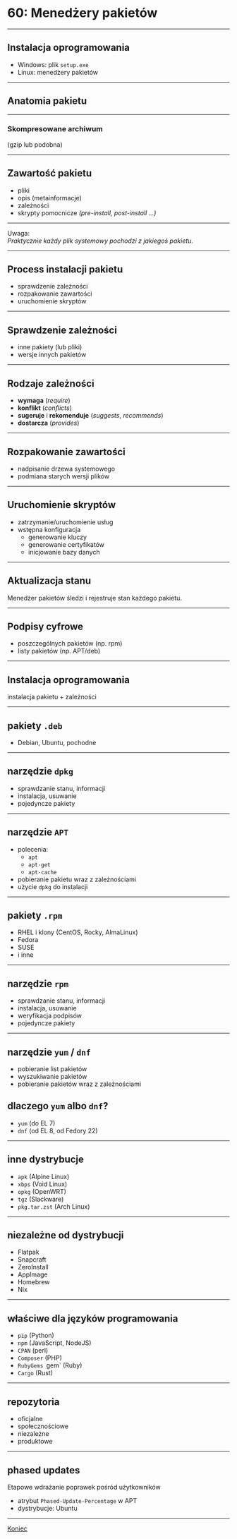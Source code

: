 # 60: Menedżery pakietów

------
<!-- .slide: data-autofragments -->
## Instalacja oprogramowania

- Windows: plik `setup.exe`
- Linux: menedżery pakietów

------
## Anatomia pakietu

---
### Skompresowane archiwum

(gzip lub podobna)

---
<!-- .slide: data-autofragments -->
## Zawartość pakietu

- pliki
- opis (metainformacje)
- zależności
- skrypty pomocnicze *(pre-install, post-install ...)*

---
Uwaga:  
*Praktycznie każdy plik systemowy pochodzi z jakiegoś pakietu.*

------
<!-- .slide: data-autofragments -->
## Process instalacji pakietu

- sprawdzenie zależności
- rozpakowanie zawartości
- uruchomienie skryptów

---
<!-- .slide: data-autofragments -->
## Sprawdzenie zależności

- inne pakiety (lub pliki)
- wersje innych pakietów

---
## Rodzaje zależności

- **wymaga** (*require*)
- **konflikt** (*conflicts*)
- **sugeruje** i **rekomenduje** (*suggests*, *recommends*)
- **dostarcza** (*provides*)

---
<!-- .slide: data-autofragments -->
## Rozpakowanie zawartości

- nadpisanie drzewa systemowego
- podmiana starych wersji plików

---
<!-- .slide: data-autofragments -->
## Uruchomienie skryptów

- zatrzymanie/uruchomienie usług
- wstępna konfiguracja
  - generowanie kluczy
  - generowanie certyfikatów
  - inicjowanie bazy danych

---
## Aktualizacja stanu

Menedżer pakietów śledzi i rejestruje stan każdego pakietu.

---
## Podpisy cyfrowe

- poszczególnych pakietów (np. rpm)
- listy pakietów (np. APT/deb)

------
## Instalacja oprogramowania

instalacja pakietu + zależności

------
## pakiety `.deb`

- Debian, Ubuntu, pochodne

---
## narzędzie `dpkg`

- sprawdzanie stanu, informacji
- instalacja, usuwanie
- pojedyncze pakiety

---
## narzędzie `APT`

- polecenia:
  - `apt`
  - `apt-get`
  - `apt-cache`
- pobieranie pakietu wraz z zależnościami
- użycie `dpkg` do instalacji

------
## pakiety `.rpm`

- RHEL i klony (CentOS, Rocky, AlmaLinux)
- Fedora
- SUSE
- i inne

---
## narzędzie `rpm`

- sprawdzanie stanu, informacji
- instalacja, usuwanie
- weryfikacja podpisów
- pojedyncze pakiety

---
## narzędzie `yum` / `dnf`

- pobieranie list pakietów
- wyszukiwanie pakietów
- pobieranie pakietów wraz z zależnościami

## dlaczego `yum` albo `dnf`?

- `yum` (do EL 7)
- `dnf` (od EL 8, od Fedory 22)

------
<!-- .slide: data-autofragments -->
## inne dystrybucje

- `apk` (Alpine Linux)
- `xbps` (Void Linux)
- `opkg` (OpenWRT)
- `tgz` (Slackware)
- `pkg.tar.zst` (Arch Linux)

------
<!-- .slide: data-autofragments -->
## niezależne od dystrybucji

- Flatpak
- Snapcraft
- ZeroInstall
- AppImage
- Homebrew
- Nix

------
<!-- .slide: data-autofragments -->
## właściwe dla języków programowania

- `pip` (Python)
- `npm` (JavaScript, NodeJS)
- `CPAN` (perl)
- `Composer` (PHP)
- `RubyGems `gem` (Ruby)
- `Cargo` (Rust)

------
## repozytoria

- oficjalne
- społecznościowe
- niezależne
- produktowe

------
## phased updates

Etapowe wdrażanie poprawek pośród użytkowników

- atrybut `Phased-Update-Percentage` w APT
- dystrybucje: Ubuntu

------
[Koniec](./)

